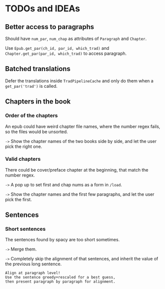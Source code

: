 # TODOs and IDEAs

## Better access to paragraphs

Should have `num_par`, `num_chap` as attributes of `Paragraph` and `Chapter`.

Use `Epub.get_par(ch_id, par_id, which_trad)` and `Chapter.get_par(par_id, which_trad)`
to access paragraph.

## Batched translations

Defer the translations inside `TradPipelineCache`
and only do them when a `get_par('trad')` is called.

## Chapters in the book

### Order of the chapters

An epub could have weird chapter file names,
where the number regex fails,
so the files would be unsorted.

`->`
Show the chapter names of the two books side by side,
and let the user pick the right one.

### Valid chapters

There could be cover/preface chapter at the beginning,
that match the number regex.

`->`
A pop up to set first and chap nums as a form in `/load`.

`->`
Show the chapter names and the first few paragraphs,
and let the user pick the first.

## Sentences

### Short sentences

The sentences found by spacy are too short sometimes.

`->`
Merge them.

`->`
Completely skip the alignment of that sentences,
and inherit the value of the previous long sentence.

```
Align at paragraph level!
Use the sentence greedy+rescaled for a best guess,
then present paragraph by paragraph for alignment.
```
